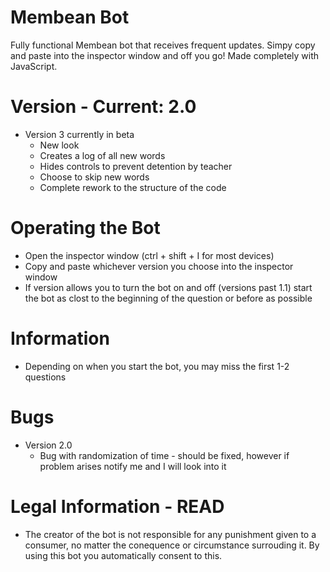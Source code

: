 # Membean Bot
Fully functional Membean bot that receives frequent updates. Simpy copy and paste into the inspector window and off you go! Made completely with JavaScript. 

# Version - Current: 2.0
- Version 3 currently in beta
  - New look
  - Creates a log of all new words
  - Hides controls to prevent detention by teacher
  - Choose to skip new words
  - Complete rework to the structure of the code

# Operating the Bot
- Open the inspector window (ctrl + shift + I for most devices)
- Copy and paste whichever version you choose into the inspector window
- If version allows you to turn the bot on and off (versions past 1.1) start the bot as clost to the beginning of the question or before as possible

# Information
- Depending on when you start the bot, you may miss the first 1-2 questions

# Bugs
- Version 2.0
  - Bug with randomization of time - should be fixed, however if problem arises notify me and I will look into it

# Legal Information - READ
- The creator of the bot is not responsible for any punishment given to a consumer, no matter the conequence or circumstance surrouding it. By using this bot you automatically consent to this.
